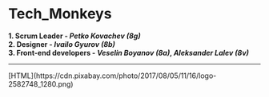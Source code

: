 # Tech_Monkeys
**1. Scrum Leader - _Petko Kovachev (8g)_**
<br />
**2. Designer - _Ivailo Gyurov (8b)_**
<br />
**3. Front-end developers - _Veselin Boyanov (8a)_, _Aleksander Lalev (8v)_**
<br />
<hr>
[HTML](https://cdn.pixabay.com/photo/2017/08/05/11/16/logo-2582748_1280.png)

